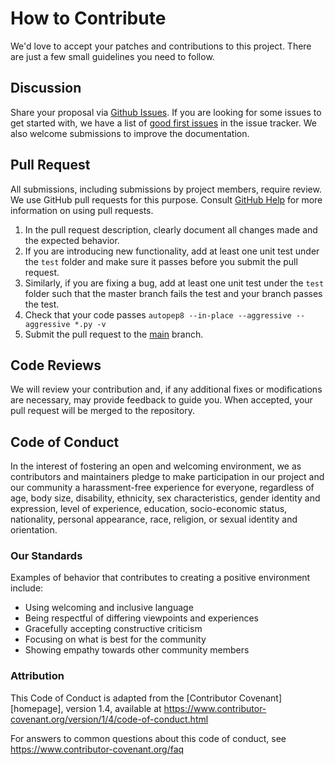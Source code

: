 # How to Contribute

We'd love to accept your patches and contributions to this project. 
There are just a few small guidelines you need to follow.

## Discussion

Share your proposal via [Github Issues](https://github.com/fastmachinelearning/hls4ml/issues). 
If you are looking for some issues to get started with, we have a list of [good first issues](https://github.com/fastmachinelearning/hls4ml/labels/good%20first%20issue) in the issue tracker. 
We also welcome submissions to improve the documentation.

## Pull Request

All submissions, including submissions by project members, require review. 
We use GitHub pull requests for this purpose. 
Consult [GitHub Help](https://help.github.com/articles/about-pull-requests/) for more information on using pull requests.

1. In the pull request description, clearly document all changes made and the expected behavior.
1. If you are introducing new functionality, add at least one unit test under the `test` folder and make sure it passes before you submit the pull request.
1. Similarly, if you are fixing a bug, add at least one unit test under the `test` folder such that the master branch fails the test and your branch passes the test.
1. Check that your code passes `autopep8 --in-place --aggressive --aggressive *.py -v`
1. Submit the pull request to the [main](https://github.com/fastmachinelearning/hls4ml) branch.

## Code Reviews

We will review your contribution and, if any additional fixes or modifications are necessary, may provide feedback to guide you. 
When accepted, your pull request will be merged to the repository. 

## Code of Conduct

In the interest of fostering an open and welcoming environment, we as
contributors and maintainers pledge to make participation in our project and
our community a harassment-free experience for everyone, regardless of age, body
size, disability, ethnicity, sex characteristics, gender identity and expression,
level of experience, education, socio-economic status, nationality, personal
appearance, race, religion, or sexual identity and orientation.

### Our Standards

Examples of behavior that contributes to creating a positive environment
include:

* Using welcoming and inclusive language
* Being respectful of differing viewpoints and experiences
* Gracefully accepting constructive criticism
* Focusing on what is best for the community
* Showing empathy towards other community members

### Attribution

This Code of Conduct is adapted from the [Contributor Covenant][homepage], version 1.4,
available at https://www.contributor-covenant.org/version/1/4/code-of-conduct.html

For answers to common questions about this code of conduct, see
https://www.contributor-covenant.org/faq
